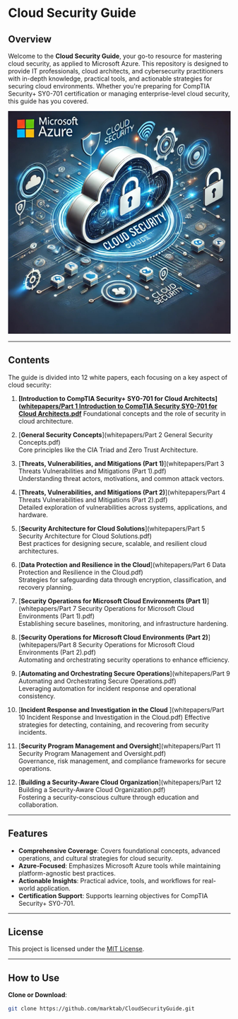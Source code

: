 # Cloud Security Guide

## Overview
Welcome to the **Cloud Security Guide**, your go-to resource for mastering cloud security, as applied to Microsoft Azure. This repository is designed to provide IT professionals, cloud architects, and cybersecurity practitioners with in-depth knowledge, practical tools, and actionable strategies for securing cloud environments. Whether you're preparing for CompTIA Security+ SY0-701 certification or managing enterprise-level cloud security, this guide has you covered.

![Microsoft Azure Cloud Security](MicrosoftCloudSecurity.jpg)

---

## Contents
The guide is divided into 12 white papers, each focusing on a key aspect of cloud security:

1. **[Introduction to CompTIA Security+ SY0-701 for Cloud Architects]([whitepapers/Part 1 Introduction to CompTIA Security SY0-701 for Cloud Architects.pdf](https://github.com/marktab/CloudSecurityGuide/blob/7c62596e3bec60ad621eb08fdbcf092f97a185de/whitepapers/Part%201%20Introduction%20to%20CompTIA%20Security%20SY0-701%20for%20Cloud%20Architects.pdf)**
   Foundational concepts and the role of security in cloud architecture.

2. [**General Security Concepts**](whitepapers/Part 2 General Security Concepts.pdf)  
   Core principles like the CIA Triad and Zero Trust Architecture.

3. [**Threats, Vulnerabilities, and Mitigations (Part 1)**](whitepapers/Part 3 Threats Vulnerabilities and Mitigations (Part 1).pdf)  
   Understanding threat actors, motivations, and common attack vectors.

4. [**Threats, Vulnerabilities, and Mitigations (Part 2)**](whitepapers/Part 4 Threats Vulnerabilities and Mitigations (Part 2).pdf)  
   Detailed exploration of vulnerabilities across systems, applications, and hardware.

5. [**Security Architecture for Cloud Solutions**](whitepapers/Part 5 Security Architecture for Cloud Solutions.pdf)  
   Best practices for designing secure, scalable, and resilient cloud architectures.

6. [**Data Protection and Resilience in the Cloud**](whitepapers/Part 6 Data Protection and Resilience in the Cloud.pdf)  
   Strategies for safeguarding data through encryption, classification, and recovery planning.

7. [**Security Operations for Microsoft Cloud Environments (Part 1)**](whitepapers/Part 7 Security Operations for Microsoft Cloud Environments (Part 1).pdf)  
   Establishing secure baselines, monitoring, and infrastructure hardening.

8. [**Security Operations for Microsoft Cloud Environments (Part 2)**](whitepapers/Part 8 Security Operations for Microsoft Cloud Environments (Part 2).pdf)  
   Automating and orchestrating security operations to enhance efficiency.

9. [**Automating and Orchestrating Secure Operations**](whitepapers/Part 9 Automating and Orchestrating Secure Operations.pdf)  
   Leveraging automation for incident response and operational consistency.

10. [**Incident Response and Investigation in the Cloud** ](whitepapers/Part 10 Incident Response and Investigation in the Cloud.pdf) 
    Effective strategies for detecting, containing, and recovering from security incidents.

11. [**Security Program Management and Oversight**](whitepapers/Part 11 Security Program Management and Oversight.pdf)  
    Governance, risk management, and compliance frameworks for secure operations.

12. [**Building a Security-Aware Cloud Organization**](whitepapers/Part 12 Building a Security-Aware Cloud Organization.pdf)  
    Fostering a security-conscious culture through education and collaboration.

---

## Features
- **Comprehensive Coverage**: Covers foundational concepts, advanced operations, and cultural strategies for cloud security.
- **Azure-Focused**: Emphasizes Microsoft Azure tools while maintaining platform-agnostic best practices.
- **Actionable Insights**: Practical advice, tools, and workflows for real-world application.
- **Certification Support**: Supports learning objectives for CompTIA Security+ SY0-701.

---

## License
This project is licensed under the [MIT License](LICENSE).

---

## How to Use
**Clone or Download**: 
   ```bash
   git clone https://github.com/marktab/CloudSecurityGuide.git
